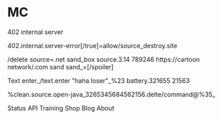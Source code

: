 MC
==


402 internal server

402.internal.server-error[/true]=allow/source_destroy.site

/delete source=.net sand_box source.3.14 789246 https://cartoon network/.com sand sand_=[/spoiler]

Text enter_/text.enter "haha loser"_%23 battery.321655 21563

%clean.source.open-java_3265345684562156.delte/command@%35_
 


Status
API
Training
Shop
Blog
About
